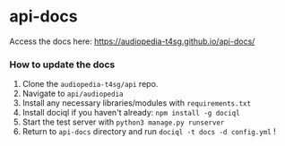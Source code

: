 # api-docs

Access the docs here: https://audiopedia-t4sg.github.io/api-docs/

### How to update the docs

1. Clone the `audiopedia-t4sg/api` repo.
2. Navigate to `api/audiopedia`
3. Install any necessary libraries/modules with `requirements.txt`
4. Install dociql if you haven't already: `npm install -g dociql`
5. Start the test server with `python3 manage.py runserver`
6. Return to `api-docs` directory and run `dociql -t docs -d config.yml` !

